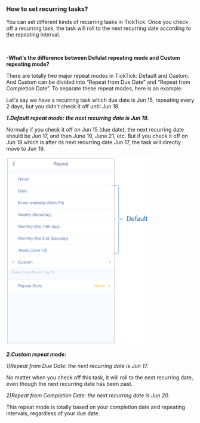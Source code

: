 ### How to set recurring tasks?
You can set different kinds of recurring tasks in TickTick. Once you check off a recurring task, the task will roll to the next recurring date according to the repeating interval.

<br />

**-What’s the difference between Defulat repeating mode and Custom repeating mode?**

There are totally two major repeat modes in TickTick: Default and Custom. And Custom can be divided into “Repeat from Due Date” and “Repeat from Completion Date”. To separate these repeat modes, here is an example:

Let's say we have a recurring task which due date is Jun 15, repeating every 2 days, but you didn't check it off until Jun 18.

***1.Default repeat mode: the next recurring date is Jun 19.***

Normally if you check it off on Jun 15 (due date), the next recurring date should be Jun 17, and then June 19, June 21, etc. But if you check it off on Jun 18 which is after its next recurring date Jun 17, the task will directly move to Jun 19. 

![](../images/iOSrepeatdefault.png)


***2.Custom repeat mode:***


*1)Repeat from Due Date: the next recurring date is Jun 17.*

No matter when you check off this task, it will roll to the next recurring date, even though the next recurring date has been past.



*2)Repeat from Completion Date: the next recurring date is Jun 20.*

This repeat mode is totally based on your completion date and repeating intervals, regardless of your due date. 

